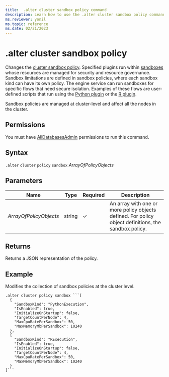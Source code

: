 ```yaml
---
title:  .alter cluster sandbox policy command
description: Learn how to use the .alter cluster sandbox policy command to change the cluster sandbox policy.
ms.reviewer: yonil
ms.topic: reference
ms.date: 02/21/2023
---
```

# .alter cluster sandbox policy

Changes the [cluster sandbox policy](sandboxpolicy.md). Specified plugins run within [sandboxes](../concepts/sandboxes.md) whose resources are managed for security and resource governance. Sandbox limitations are defined in sandbox policies, where each sandbox kind can have its own policy. The engine service can run sandboxes for specific flows that need secure isolation.
Examples of these flows are user-defined scripts that run using the [Python plugin](../query/pythonplugin.md) or the [R plugin](../query/rplugin.md).

Sandbox policies are managed at cluster-level and affect all the nodes in the cluster.

## Permissions

You must have [AllDatabasesAdmin](access-control/role-based-access-control.md) permissions to run this command.

## Syntax

`.alter` `cluster` `policy` `sandbox` *ArrayOfPolicyObjects*

## Parameters

| Name | Type | Required | Description |
|--|--|--|--|
| *ArrayOfPolicyObjects* | string | &check;  | An array with one or more policy objects defined. For policy object definitions, the [sandbox policy](sandboxpolicy.md).|

## Returns

Returns a JSON representation of the policy.

## Example

Modifies the collection of sandbox policies at the cluster level.

```kusto
.alter cluster policy sandbox ```[
  {
    "SandboxKind": "PythonExecution",
    "IsEnabled": true,
    "InitializeOnStartup": false,
    "TargetCountPerNode": 4,
    "MaxCpuRatePerSandbox": 50,
    "MaxMemoryMbPerSandbox": 10240
  },
  {
    "SandboxKind": "RExecution",
    "IsEnabled": true,
    "InitializeOnStartup": false,
    "TargetCountPerNode": 4,
    "MaxCpuRatePerSandbox": 50,
    "MaxMemoryMbPerSandbox": 10240
  }
]```
```
